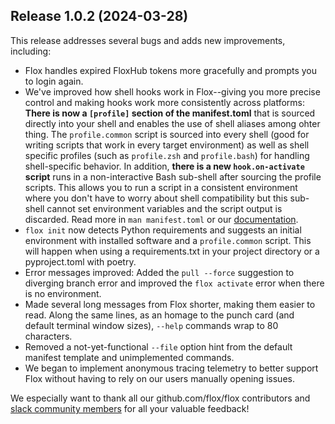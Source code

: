 ## Release 1.0.2 (2024-03-28)

This release addresses several bugs and adds new improvements, including:

 - Flox handles expired FloxHub tokens more gracefully and prompts you to login again.
 - We've improved how shell hooks work in Flox--giving you more precise control and making hooks work more consistently across platforms: **There is now a `[profile]` section of the manifest.toml** that is sourced directly into your shell and enables the use of shell aliases among ohter thing. The `profile.common` script is sourced into every shell (good for writing scripts that work in every target environment) as well as shell specific profiles (such as `profile.zsh` and `profile.bash`) for handling shell-specific behavior. In addition, **there is a new `hook.on-activate` script** runs in a non-interactive Bash sub-shell after sourcing the profile scripts. This allows you to run a script in a consistent environment where you don't have to worry about shell compatibility but this sub-shell cannot set environment variables and the script output is discarded. Read more in `man manifest.toml` or our [documentation](https://flox.dev/docs).
 - `flox init` now detects Python requirements and suggests an initial environment with installed software and a `profile.common` script. This will happen when using a requirements.txt in your project directory or a pyproject.toml with poetry.
 - Error messages improved: Added the `pull --force` suggestion to diverging branch error and improved the `flox activate` error when there is no environment.
 - Made several long messages from Flox shorter, making them easier to read. Along the same lines, as an homage to the punch card (and default terminal window sizes), `--help` commands wrap to 80 characters.
 - Removed a not-yet-functional `--file` option hint from the default manifest template and unimplemented commands.
 - We began to implement anonymous tracing telemetry to better support Flox without having to rely on our users manually opening issues.

We especially want to thank all our github.com/flox/flox contributors and
[slack community members](https://go.flox.dev/slack) for all your valuable feedback!


